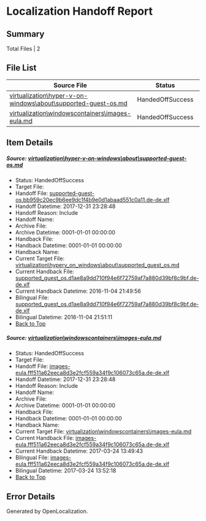 # <a name='report-top'></a> Localization Handoff Report

## Summary
 Total Files | 2

## File List
 Source File | Status | Details 
 ----------- | ------ | ------- 
 [virtualization\hyper-v-on-windows\about\supported-guest-os.md](https://github.com/Microsoft/Virtualization-Documentation-Private/blob/04d07f83b963eba0902e047210dea8a3d9165c86/virtualization/hyper-v-on-windows/about/supported-guest-os.md) | HandedOffSuccess | [Details](#0370af1bd17c61f5f968cb931e95e3ba705f0c9e113)
 [virtualization\windowscontainers\images-eula.md](https://github.com/Microsoft/Virtualization-Documentation-Private/blob/04d07f83b963eba0902e047210dea8a3d9165c86/virtualization/windowscontainers/images-eula.md) | HandedOffSuccess | [Details](#7cadc6e8ee2db9afecf6c1de81a535933a21358f340)

## Item Details
##### <a name='0370af1bd17c61f5f968cb931e95e3ba705f0c9e113'></a> Source: [virtualization\hyper-v-on-windows\about\supported-guest-os.md](https://github.com/Microsoft/Virtualization-Documentation-Private/blob/04d07f83b963eba0902e047210dea8a3d9165c86/virtualization/hyper-v-on-windows/about/supported-guest-os.md)
* Status: HandedOffSuccess
* Target File: 
* Handoff File: [supported-guest-os.bb959c20ec9b6ee9dc1f4b9e0d1abaad551c0a11.de-de.xlf](https://github.com/MicrosoftDocs/Virtualization-Documentation-Private.handoff/blob/d18781f0551c35294f8a90d110708ce8d251dc97/ol-handoff/MicrosoftDocs/Virtualization-Documentation-Private.de-de/live/supported-guest-os.bb959c20ec9b6ee9dc1f4b9e0d1abaad551c0a11.de-de.xlf)
* Handoff Datetime: 2017-12-31 23:28:48
* Handoff Reason: Include
* Handoff Name: 
* Archive File: 
* Archive Datetime: 0001-01-01 00:00:00
* Handback File: 
* Handback Datetime: 0001-01-01 00:00:00
* Handback Name: 
* Current Target File: [virtualization\hyperv_on_windows\about\supported_guest_os.md](https://github.com/MicrosoftDocs/Virtualization-Documentation-Private.de-de/blob/f9b3f1ecebdccf972db488aa266535cf64b75156/virtualization/hyperv_on_windows/about/supported_guest_os.md)
* Current Handback File: [supported_guest_os.d1ae8a9dd710f94e6f72759af7a880d39bf8c9bf.de-de.xlf](https://github.com/MicrosoftDocs/Virtualization-Documentation-Private.handback/blob/e00e86c505b65aaabe1d35fb76a1f9b6bbcb6f08/ol-handback/Microsoft/Virtualization-Documentation-Private.de-de/live/supported_guest_os.d1ae8a9dd710f94e6f72759af7a880d39bf8c9bf.de-de.xlf)
* Current Handback Datetime: 2016-11-04 21:49:56
* Bilingual File: [supported_guest_os.d1ae8a9dd710f94e6f72759af7a880d39bf8c9bf.de-de.xlf](https://github.com/MicrosoftDocs/Virtualization-Documentation-Private.handback/blob/e00e86c505b65aaabe1d35fb76a1f9b6bbcb6f08/ol-handback/Microsoft/Virtualization-Documentation-Private.de-de/live/supported_guest_os.d1ae8a9dd710f94e6f72759af7a880d39bf8c9bf.de-de.xlf)
* Bilingual Datetime: 2016-11-04 21:51:11
* [Back to Top](#report-top)

##### <a name='7cadc6e8ee2db9afecf6c1de81a535933a21358f340'></a> Source: [virtualization\windowscontainers\images-eula.md](https://github.com/Microsoft/Virtualization-Documentation-Private/blob/04d07f83b963eba0902e047210dea8a3d9165c86/virtualization/windowscontainers/images-eula.md)
* Status: HandedOffSuccess
* Target File: 
* Handoff File: [images-eula.fff511a62eeca8d3e2fcf559a34f9c106073c65a.de-de.xlf](https://github.com/MicrosoftDocs/Virtualization-Documentation-Private.handoff/blob/d18781f0551c35294f8a90d110708ce8d251dc97/ol-handoff/MicrosoftDocs/Virtualization-Documentation-Private.de-de/live/images-eula.fff511a62eeca8d3e2fcf559a34f9c106073c65a.de-de.xlf)
* Handoff Datetime: 2017-12-31 23:28:48
* Handoff Reason: Include
* Handoff Name: 
* Archive File: 
* Archive Datetime: 0001-01-01 00:00:00
* Handback File: 
* Handback Datetime: 0001-01-01 00:00:00
* Handback Name: 
* Current Target File: [virtualization\windowscontainers\images-eula.md](https://github.com/MicrosoftDocs/Virtualization-Documentation-Private.de-de/blob/fe16c87922368353c71be9d25be214164cb2794c/virtualization/windowscontainers/images-eula.md)
* Current Handback File: [images-eula.fff511a62eeca8d3e2fcf559a34f9c106073c65a.de-de.xlf](https://github.com/MicrosoftDocs/Virtualization-Documentation-Private.handback/blob/3ae958cc8d2906396889618eedeb5cf119f79cb1/ol-handback/Microsoft/Virtualization-Documentation-Private.de-de/live/images-eula.fff511a62eeca8d3e2fcf559a34f9c106073c65a.de-de.xlf)
* Current Handback Datetime: 2017-03-24 13:49:43
* Bilingual File: [images-eula.fff511a62eeca8d3e2fcf559a34f9c106073c65a.de-de.xlf](https://github.com/MicrosoftDocs/Virtualization-Documentation-Private.handback/blob/3ae958cc8d2906396889618eedeb5cf119f79cb1/ol-handback/Microsoft/Virtualization-Documentation-Private.de-de/live/images-eula.fff511a62eeca8d3e2fcf559a34f9c106073c65a.de-de.xlf)
* Bilingual Datetime: 2017-03-24 13:52:18
* [Back to Top](#report-top)


## Error Details

Generated by OpenLocalization.
